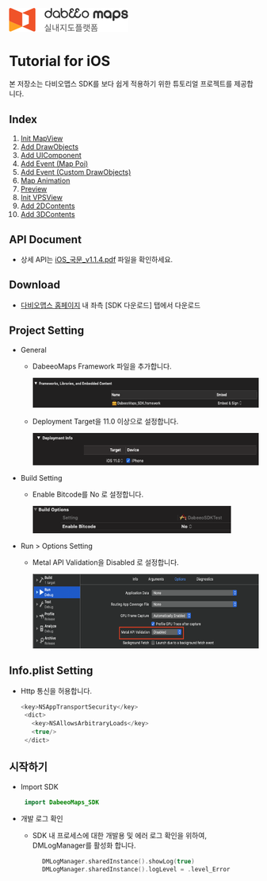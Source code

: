 <img src="/image/logo.png" width="240" height="47.5"></img>



# Tutorial for iOS

본 저장소는 다비오맵스 SDK를 보다 쉽게 적용하기 위한 튜토리얼 프로젝트를 제공합니다.


## Index

1. [Init MapView](/IndoorTutorialProject/IndoorTutorialProject/View/Basic)
2. [Add DrawObjects](/IndoorTutorialProject/IndoorTutorialProject/View/DrawObjects)
3. [Add UIComponent](/IndoorTutorialProject/IndoorTutorialProject/View/UIComponent)
4. [Add Event (Map Poi)](/IndoorTutorialProject/IndoorTutorialProject/View/Event)
5. [Add Event (Custom DrawObjects)](/IndoorTutorialProject/IndoorTutorialProject/View/Event)
6. [Map Animation](/IndoorTutorialProject/IndoorTutorialProject/View/Animation)
7. [Preview](/IndoorTutorialProject/IndoorTutorialProject/View/Navigation)
8. [Init VPSView](/IndoorTutorialProject/IndoorTutorialProject/View/VPS)
8. [Add 2DContents](/IndoorTutorialProject/IndoorTutorialProject/View/VPS/2DContents)
8. [Add 3DContents](/IndoorTutorialProject/IndoorTutorialProject/View/VPS/3DContents)


## API Document

* 상세 API는  [iOS_국문_v1.1.4.pdf](/iOS_국문_v1.1.4.pdf) 파일을 확인하세요.



## Download

- [다비오맵스 홈페이지](https://dabeeomaps.com/service/ios) 내 좌측 [SDK 다운로드] 탭에서 다운로드



## Project Setting

- General

  - DabeeoMaps Framework 파일을 추가합니다.
    
    <img src="/image/ps01.png" width="600" height="60"></img>

  - Deployment Target을 11.0 이상으로 설정합니다.
    
    <img src="/image/ps02.png" width="600" height="65"></img>

- Build Setting

  - Enable Bitcode를  No 로 설정합니다.

    <img src="/image/ps03.png" width="400" height="55"></img>

- Run > Options Setting

    - Metal API Validation을 Disabled 로 설정합니다.

      <img src="/image/ps04.png" width="650" height="150"></img>



## Info.plist Setting

* Http 통신을 허용합니다.

  ```swift
  <key>NSAppTransportSecurity</key>
   <dict> 
     <key>NSAllowsArbitraryLoads</key>
     <true/>
   </dict>
  ```



## 시작하기

* Import SDK

  ```swift
   import DabeeoMaps_SDK
  ```


* 개발 로그 확인

  * SDK 내 프로세스에 대한 개발용 및 에러 로그 확인을 위하여, DMLogManager를 활성화 합니다. 

  ```swift
        DMLogManager.sharedInstance().showLog(true)
        DMLogManager.sharedInstance().logLevel = .level_Error
  ```
